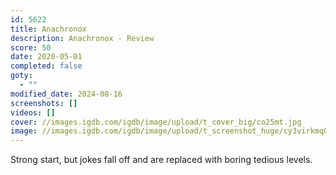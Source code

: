 ```yaml
---
id: 5622
title: Anachronox
description: Anachronox - Review
score: 50
date: 2020-05-01
completed: false
goty:
  - ""
modified_date: 2024-08-16
screenshots: []
videos: []
cover: //images.igdb.com/igdb/image/upload/t_cover_big/co25mt.jpg
image: //images.igdb.com/igdb/image/upload/t_screenshot_huge/cy3virkmq0uxm09mmjup.jpg
---
```

Strong start, but jokes fall off and are replaced with boring tedious levels.